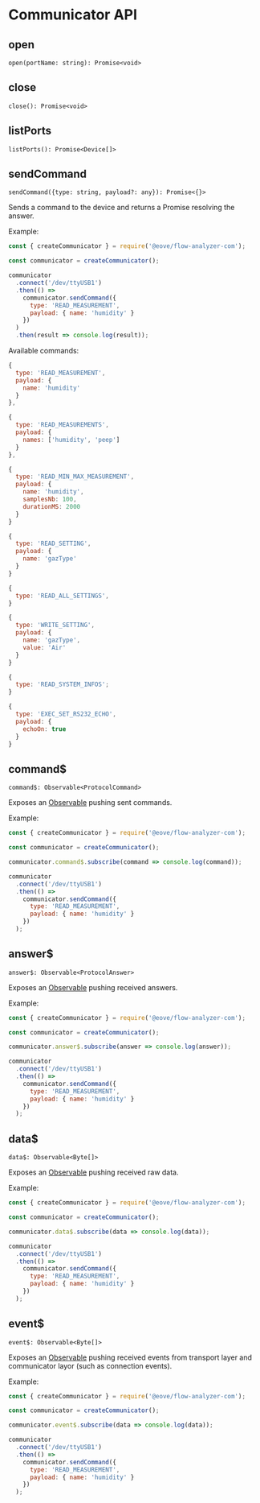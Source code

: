 # Communicator API

## open

`open(portName: string): Promise<void>`

## close

`close(): Promise<void>`

## listPorts

`listPorts(): Promise<Device[]>`

## sendCommand

`sendCommand({type: string, payload?: any}): Promise<{}>`

Sends a command to the device and returns a Promise resolving the answer.

Example:

```javascript
const { createCommunicator } = require('@eove/flow-analyzer-com');

const communicator = createCommunicator();

communicator
  .connect('/dev/ttyUSB1')
  .then(() =>
    communicator.sendCommand({
      type: 'READ_MEASUREMENT',
      payload: { name: 'humidity' }
    })
  )
  .then(result => console.log(result));
```

Available commands:

```javascript
{
  type: 'READ_MEASUREMENT',
  payload: {
    name: 'humidity'
  }
},
```

```javascript
{
  type: 'READ_MEASUREMENTS',
  payload: {
    names: ['humidity', 'peep']
  }
},
```

```javascript
{
  type: 'READ_MIN_MAX_MEASUREMENT',
  payload: {
    name: 'humidity',
    samplesNb: 100,
    durationMS: 2000
  }
}
```

```javascript
{
  type: 'READ_SETTING',
  payload: {
    name: 'gazType'
  }
}
```

```javascript
{
  type: 'READ_ALL_SETTINGS',
}
```

```javascript
{ 
  type: 'WRITE_SETTING',
  payload: {
    name: 'gazType',
    value: 'Air'
  }
}
```

```javascript
{
  type: 'READ_SYSTEM_INFOS';
}
```

```javascript
{
  type: 'EXEC_SET_RS232_ECHO',
  payload: {
    echoOn: true
  }
}
```

## command\$

`command$: Observable<ProtocolCommand>`

Exposes an [Observable](http://reactivex.io/documentation/observable.html) pushing sent commands.

Example:

```javascript
const { createCommunicator } = require('@eove/flow-analyzer-com');

const communicator = createCommunicator();

communicator.command$.subscribe(command => console.log(command));

communicator
  .connect('/dev/ttyUSB1')
  .then(() =>
    communicator.sendCommand({
      type: 'READ_MEASUREMENT',
      payload: { name: 'humidity' }
    })
  );
```

## answer\$

`answer$: Observable<ProtocolAnswer>`

Exposes an [Observable](http://reactivex.io/documentation/observable.html) pushing received answers.

Example:

```javascript
const { createCommunicator } = require('@eove/flow-analyzer-com');

const communicator = createCommunicator();

communicator.answer$.subscribe(answer => console.log(answer));

communicator
  .connect('/dev/ttyUSB1')
  .then(() =>
    communicator.sendCommand({
      type: 'READ_MEASUREMENT',
      payload: { name: 'humidity' }
    })
  );
```

## data\$

`data$: Observable<Byte[]>`

Exposes an [Observable](http://reactivex.io/documentation/observable.html) pushing received raw data.

Example:

```javascript
const { createCommunicator } = require('@eove/flow-analyzer-com');

const communicator = createCommunicator();

communicator.data$.subscribe(data => console.log(data));

communicator
  .connect('/dev/ttyUSB1')
  .then(() =>
    communicator.sendCommand({
      type: 'READ_MEASUREMENT',
      payload: { name: 'humidity' }
    })
  );
```

## event\$

`event$: Observable<Byte[]>`

Exposes an [Observable](http://reactivex.io/documentation/observable.html) pushing received events from transport layer and communicator layor (such as connection events).

Example:

```javascript
const { createCommunicator } = require('@eove/flow-analyzer-com');

const communicator = createCommunicator();

communicator.event$.subscribe(data => console.log(data));

communicator
  .connect('/dev/ttyUSB1')
  .then(() =>
    communicator.sendCommand({
      type: 'READ_MEASUREMENT',
      payload: { name: 'humidity' }
    })
  );
```
